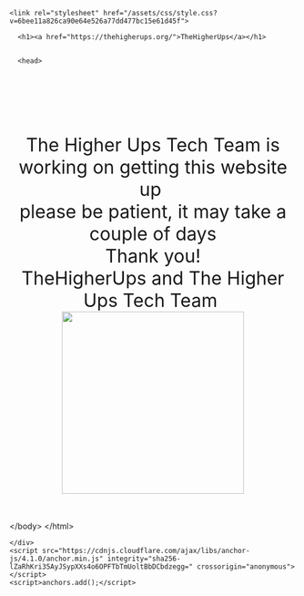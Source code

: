 <head>
   
<!DOCTYPE html>
<html lang="en-US">
  <head>
    <meta charset="UTF-8">
    <meta http-equiv="X-UA-Compatible" content="IE=edge">
    <meta name="viewport" content="width=device-width, initial-scale=1">

<!-- Begin Jekyll SEO tag v2.6.1 -->
<title>TheHigherUps</title>
<meta name="generator" content="Jekyll v3.8.7" />
<meta property="og:title" content="TheHigherUps" />
<meta property="og:locale" content="en_US" />
<link rel="canonical" href="https://thehigherups.org/" />
<meta property="og:url" content="https://thehigherups.org/" />
<meta property="og:site_name" content="TheHigherUps" />
<script type="application/ld+json">
{"@type":"WebSite","headline":"TheHigherUps","url":"https://thehigherups.org/","name":"TheHigherUps","@context":"https://schema.org"}</script>
<!-- End Jekyll SEO tag -->

    <link rel="stylesheet" href="/assets/css/style.css?v=6bee11a826ca90e64e526a77dd477bc15e61d45f">
  </head>
  <body>
    <div class="container-lg px-3 my-5 markdown-body">
      
      <h1><a href="https://thehigherups.org/">TheHigherUps</a></h1>
      

      <head>
   <link rel="icon" type="image/png" href="favicon.png" />
  </head>
<div style="text-align: center;"><br /></div>
<div style="text-align: center;"><br /></div>
<div style="text-align: center;"><br /></div>
<div style="text-align: center;"><br /></div>
<div style="text-align: center;">
  <font size="6"><br /></font>
</div>
<div style="text-align: center;">
  <font size="6">The Higher Ups Tech Team is working on getting this website up&nbsp;</font>
</div>
<div style="text-align: center;">
  <font size="6">please be patient, it may take a couple of days</font>
</div>
<div style="text-align: center;"><font size="6">Thank you!</font></div>
<div style="text-align: center;">
  <font size="6">TheHigherUps and The Higher Ups Tech Team&nbsp;</font>
  <div class="separator" style="clear: both; text-align: center;"><a href="https://1.bp.blogspot.com/-ztRWvMFrp_I/XuGyLPCW-8I/AAAAAAAAHMI/q8SNXTjrOOEi1FbdpurLSa3kwyyDXZQuwCK4BGAsYHg/s899/hhh.png" imageanchor="1" style="margin-left: 1em; margin-right: 1em;"><img border="0" data-original-height="899" data-original-width="894" height="320" src="https://1.bp.blogspot.com/-ztRWvMFrp_I/XuGyLPCW-8I/AAAAAAAAHMI/q8SNXTjrOOEi1FbdpurLSa3kwyyDXZQuwCK4BGAsYHg/s320/hhh.png" /></a></div><div class="separator" style="clear: both; text-align: center;"><br /></div><div class="separator" style="clear: both; text-align: center;"><br /></div>
</div>

<p>&lt;/body&gt;
&lt;/html&gt;</p>


      
    </div>
    <script src="https://cdnjs.cloudflare.com/ajax/libs/anchor-js/4.1.0/anchor.min.js" integrity="sha256-lZaRhKri35AyJSypXXs4o6OPFTbTmUoltBbDCbdzegg=" crossorigin="anonymous"></script>
    <script>anchors.add();</script>
    
  </body>
</html>
</head>
